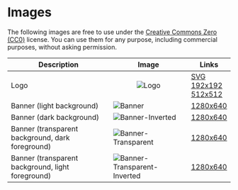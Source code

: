 # Images

The following images are free to use under the [Creative Commons Zero (CC0)](https://creativecommons.org/public-domain/cc0/) license. You can use them for any purpose, including commercial purposes, without asking permission.

 | Description | Image | Links |
 |-------------|-------|-------|
 | Logo | <center> ![Logo](https://bpp.sh/web-app-manifest-192x192.png) </center> | [SVG](https://bpp.sh/favicon.svg) <br> [192x192](https://bpp.sh/web-app-manifest-192x192.png) <br> [512x512](https://bpp.sh/web-app-manifest-512x512) |
 | Banner (light background) | ![Banner](https://bpp.sh/banner.png) | [1280x640](https://bpp.sh/banner.png) |
 | Banner (dark background) | ![Banner-Inverted](https://bpp.sh/banner-inverted.png) | [1280x640](https://bpp.sh/banner-inverted.png) |
 | Banner (transparent background, dark foreground) | ![Banner-Transparent](https://bpp.sh/banner-transparent.png) | [1280x640](https://bpp.sh/banner-transparent.png) |
 | Banner (transparent background, light foreground) | ![Banner-Transparent-Inverted](https://bpp.sh/banner-transparent-inverted.png) | [1280x640](https://bpp.sh/banner-transparent-inverted.png) |
 